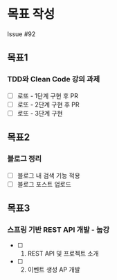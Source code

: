 # 목표 작성
Issue #92

## 목표1
### TDD와 Clean Code 강의 과제
- [ ] 로또 - 1단계 구현 후 PR
- [ ] 로또 - 2단계 구현 후 PR
- [ ] 로또 - 3단계 구현

## 목표2
### 블로그 정리
- [ ] 블로그 내 검색 기능 적용
- [ ] 블로그 포스트 업로드

## 목표3
### 스프링 기반 REST API 개발 - 눕강
- [ ]  1. REST API 및 프로젝트 소개
- [ ]  2. 이벤트 생성 AP 개발